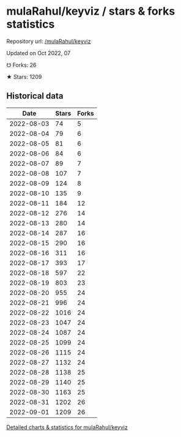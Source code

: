# mulaRahul/keyviz / stars & forks statistics

Repository url: [/mulaRahul/keyviz](https://github.com/mulaRahul/keyviz)

Updated on Oct 2022, 07

☋ Forks: 26

★ Stars: 1209

## Historical data
| Date | Stars | Forks |
|------|-------|-------|
| 2022-08-03 | 74 | 5 | 
| 2022-08-04 | 79 | 6 | 
| 2022-08-05 | 81 | 6 | 
| 2022-08-06 | 84 | 6 | 
| 2022-08-07 | 89 | 7 | 
| 2022-08-08 | 107 | 7 | 
| 2022-08-09 | 124 | 8 | 
| 2022-08-10 | 135 | 9 | 
| 2022-08-11 | 184 | 12 | 
| 2022-08-12 | 276 | 14 | 
| 2022-08-13 | 280 | 14 | 
| 2022-08-14 | 287 | 16 | 
| 2022-08-15 | 290 | 16 | 
| 2022-08-16 | 311 | 16 | 
| 2022-08-17 | 393 | 17 | 
| 2022-08-18 | 597 | 22 | 
| 2022-08-19 | 803 | 23 | 
| 2022-08-20 | 955 | 24 | 
| 2022-08-21 | 996 | 24 | 
| 2022-08-22 | 1016 | 24 | 
| 2022-08-23 | 1047 | 24 | 
| 2022-08-24 | 1087 | 24 | 
| 2022-08-25 | 1099 | 24 | 
| 2022-08-26 | 1115 | 24 | 
| 2022-08-27 | 1132 | 24 | 
| 2022-08-28 | 1138 | 25 | 
| 2022-08-29 | 1140 | 25 | 
| 2022-08-30 | 1163 | 25 | 
| 2022-08-31 | 1202 | 26 | 
| 2022-09-01 | 1209 | 26 | 


[Detailed charts & statistics for mulaRahul/keyviz](https://reviewgithub.com/rep/mulaRahul/keyviz)
